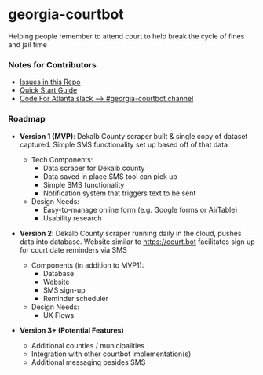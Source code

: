 # georgia-courtbot
Helping people remember to attend court to help break the cycle of fines and jail time

### Notes for Contributors
* [Issues in this Repo](https://github.com/codeforatlanta/georgia-courtbot/issues)
* [Quick Start Guide](https://docs.google.com/document/d/1folvVL2UYl3UeBU9jRcmf5AXU74px8gJmmkvKt6KJ7Q/edit?usp=sharing)
* [Code For Atlanta slack --> #georgia-courtbot channel](https://codeforatlanta.slack.com)

### Roadmap

* **Version 1 (MVP)**: Dekalb County scraper built & single copy of dataset captured.  Simple SMS functionality set up based off of that data
  - Tech Components:
    - Data scraper for Dekalb county
    - Data saved in place SMS tool can pick up
    - Simple SMS functionality
    - Notification system that triggers text to be sent
  - Design Needs:
    - Easy-to-manage online form (e.g. Google forms or AirTable)
    - Usability research

* **Version 2**: Dekalb County scraper running daily in the cloud, pushes data into database.  Website similar to https://court.bot facilitates sign up for court date reminders via SMS
  - Components (in addition to MVP1):
    - Database
    - Website
    - SMS sign-up
    - Reminder scheduler
  - Design Needs:
    - UX Flows

* **Version 3+ (Potential Features)**
  - Additional counties / municipalities
  - Integration with other courtbot implementation(s)
  - Additional messaging besides SMS
